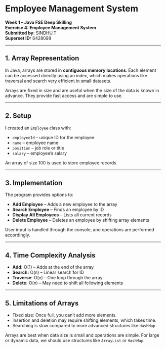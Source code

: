 # Employee Management System

**Week 1 – Java FSE Deep Skilling**  
**Exercise 4: Employee Management System**  
**Submitted by:** SINDHU.T  
**Superset ID:** 6428098

---

## 1. Array Representation

In Java, arrays are stored in **contiguous memory locations**. Each element can be accessed directly using an index, which makes operations like traversal and search very efficient in small datasets.

Arrays are fixed in size and are useful when the size of the data is known in advance. They provide fast access and are simple to use.

---

## 2. Setup

I created an `Employee` class with:
- `employeeId` – unique ID for the employee
- `name` – employee name
- `position` – job role or title
- `salary` – employee’s salary

An array of size 100 is used to store employee records.

---

## 3. Implementation

The program provides options to:

- **Add Employee** – Adds a new employee to the array
- **Search Employee** – Finds an employee by ID
- **Display All Employees** – Lists all current records
- **Delete Employee** – Deletes an employee by shifting array elements

User input is handled through the console, and operations are performed accordingly.

---

## 4. Time Complexity Analysis

- **Add:** O(1) – Adds at the end of the array
- **Search:** O(n) – Linear search for ID
- **Traverse:** O(n) – One loop through the array
- **Delete:** O(n) – May need to shift all following elements

---

## 5. Limitations of Arrays

- Fixed size: Once full, you can’t add more elements.
- Insertion and deletion may require shifting elements, which takes time.
- Searching is slow compared to more advanced structures like `HashMap`.

Arrays are best when data size is small and operations are simple. For large or dynamic data, we should use structures like `ArrayList` or `HashMap`.
